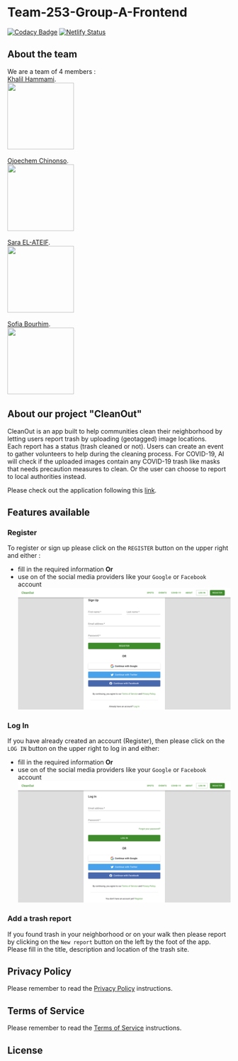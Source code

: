# Team-253-Group-A-Frontend

[![Codacy Badge](https://api.codacy.com/project/badge/Grade/4f2d4d4adcda432290b07a179fab3e86)](https://app.codacy.com/gh/BuildForSDGCohort2/Team-253-Group-A-Frontend?utm_source=github.com&utm_medium=referral&utm_content=BuildForSDGCohort2/Team-253-Group-A-Frontend&utm_campaign=Badge_Grade_Dashboard)
[![Netlify Status](https://api.netlify.com/api/v1/badges/2b9a8ed1-cb18-488f-acd2-05a2a33b3218/deploy-status)](https://app.netlify.com/sites/awesome-jang-7f1fc2/deploys)

## About the team

We are a team of 4 members :  
[Khalil Hammami](https://github.com/khammami).  
<img src="https://avatars1.githubusercontent.com/u/297917?s=460&v=4" width="150px" height="150px">

[Ojoechem Chinonso]().  
<img src="https://avatars2.githubusercontent.com/u/46009285?s=460&v=4" width="150px" height="150px"> 

[Sara EL-ATEIF]().  
<img src="https://avatars2.githubusercontent.com/u/27445092?s=460&u=349cffccfccda38293e4aab20868a77b60079274&v=4" width="150px" height="150px">

[Sofia Bourhim]().  
<img src="https://avatars1.githubusercontent.com/u/45902355?s=460&u=ffbc0cc593f575d67140e4197eec449a412a08c9v=4" width="150px" height="150px"> 

## About our project "CleanOut"

CleanOut is an app built to help communities clean their neighborhood by letting users report trash by uploading (geotagged) image locations.  
Each report has a status (trash cleaned or not). Users can create an event to gather volunteers to help during the cleaning process. For COVID-19, AI will check if the uploaded images contain any COVID-19 trash like masks that needs precaution measures to clean. Or the user can choose to report to local authorities instead.

Please check out the application following this [link](https://awesome-jang-7f1fc2.netlify.app/).

## Features available

### Register

To register or sign up please click on the `REGISTER` button on the upper right and either :
- fill in the required information
**Or**
- use on of the social media providers like your `Google` or `Facebook` account 
![Register](register.png)

### Log In

If you have already created an account (Register), then please click on the `LOG IN` button on the upper right to log in and either:
- fill in the required information
**Or**
- use on of the social media providers like your `Google` or `Facebook` account
![Log In](log_in.png)

### Add a trash report

If you found trash in your neighborhood or on your walk then please report by clicking on the `New report` button on the left by the foot of the app. Please fill in the title, description and location of the trash site.

## Privacy Policy

Please remember to read the [Privacy Policy](https://awesome-jang-7f1fc2.netlify.app/privacy-policy) instructions.

## Terms of Service

Please remember to read the [Terms of Service](https://awesome-jang-7f1fc2.netlify.app/terms-of-services) instructions.

## License
